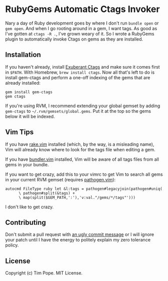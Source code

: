 RubyGems Automatic Ctags Invoker
================================

Nary a day of Ruby development goes by where I don't run `bundle open`
or `gem open`.  And when I go rooting around in a gem, I want tags.  As
good as I've gotten at `ctags -R .`, I've grown weary of it.  So I wrote
a RubyGems plugin to automatically invoke Ctags on gems as they are
installed.

Installation
------------
If you haven't already, install [Exuberant Ctags][] and make sure it
comes first in `$PATH`.  With Homebrew, `brew install ctags`.  Now all
that's left to do is install gem-ctags and perform a one-off indexing of
the gems that are already installed:

    gem install gem-ctags
    gem ctags

If you're using RVM, I recommend extending your global gemset by adding
`gem-ctags` to `~/.rvm/gemsets/global.gems`.  Put it at the top so the
gems below it will be indexed.

Vim Tips
--------

If you have [rake.vim][] installed (which, by the way, is a misleading
name), Vim will already know where to look for the tags file when
editing a gem.

If you have [bundler.vim][] installed, Vim will be aware of all tags
files from all gems in your bundle.

If you want to get crazy, add this to your vimrc to get Vim to search
all gems in your current RVM gemset (requires [pathogen.vim][]):

    autocmd FileType ruby let &l:tags = pathogen#legacyjoin(pathogen#uniq(
          \ pathogen#split(&tags) +
          \ map(split($GEM_PATH,':'),'v:val."/gems/*/tags"')))

I don't like to get crazy.

Contributing
------------

Don't submit a pull request with [an ugly commit
message](http://stopwritingramblingcommitmessages.com) or I will ignore
your patch until I have the energy to politely explain my zero tolerance
policy.

License
-------

Copyright (c) Tim Pope.  MIT License.

[Exuberant Ctags]: http://ctags.sourceforge.net/
[bundler.vim]: https://github.com/tpope/vim-bundler
[pathogen.vim]: https://github.com/tpope/vim-pathogen
[rake.vim]: https://github.com/tpope/vim-rake
